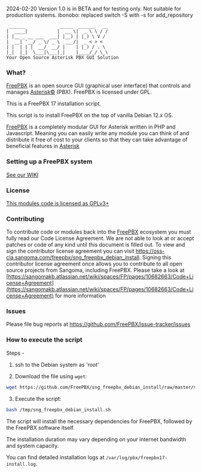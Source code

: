 2024-02-20 Version 1.0 is in BETA and for testing only. Not suitable for production systems.
ibonobo: replaced switch -S with -s for add_repository

```
 ______             _____  ______   __
|  ____|           |  __ \|  _ \ \ / /
| |__ _ __ ___  ___| |__) | |_) \ V /
|  __| '__/ _ \/ _ \  ___/|  _ < > <
| |  | | |  __/  __/ |    | |_) / . \
|_|  |_|  \___|\___|_|    |____/_/ \_\
Your Open Source Asterisk PBX GUI Solution
```

### What?

[FreePBX](http://www.freepbx.org/ "FreePBX Home Page") is an open source GUI (graphical user interface) that controls and manages [Asterisk©](http://www.asterisk.org/ "Asterisk Home Page") (PBX). FreePBX is licensed under GPL.

This is a FreePBX 17 installation script.

This script is to install FreePBX  on the top of vanilla Debian 12.x OS.

[FreePBX](http://www.freepbx.org/ "FreePBX Home Page") is a completely modular GUI for Asterisk written in PHP and Javascript. Meaning you can easily write any module you can think of and distribute it free of cost to your clients so that they can take advantage of beneficial features in [Asterisk](http://www.asterisk.org/ "Asterisk Home Page")

### Setting up a FreePBX system

[See our WIKI](https://sangomakb.atlassian.net/wiki/spaces/FP/pages/9732130/Install+FreePBX)

### License

[This modules code is licensed as GPLv3+](https://www.gnu.org/licenses/gpl-3.0.txt)

### Contributing

To contribute code or modules back into the [FreePBX](http://www.freepbx.org/ "FreePBX Home Page") ecosystem you must fully read our Code License Agreement. We are not able to look at or accept patches or code of any kind until this document is filled out. To view and sign the contributor license agreement you can visit <https://oss-cla.sangoma.com/freepbx/sng_freepbx_debian_install>. Signing this contributor license agreement once allows you to contribute to all open source projects from Sangoma, including FreePBX. Please take a look at [https://sangomakb.atlassian.net/wiki/spaces/FP/pages/10682663/Code+License+Agreement](https://sangomakb.atlassian.net/wiki/spaces/FP/pages/10682663/Code+License+Agreement) for more information

### Issues

Please file bug reports at <https://github.com/FreePBX/issue-tracker/issues>

### How to execute the script

Steps -

1) ssh to the Debian system as 'root'

2) Download the file using `wget`:

```bash
wget https://github.com/FreePBX/sng_freepbx_debian_install/raw/master/sng_freepbx_debian_install.sh -O /tmp/sng_freepbx_debian_install.sh
```

3) Execute the script:

```bash
bash /tmp/sng_freepbx_debian_install.sh
```

The script will install the necessary dependencies for FreePBX, followed by the FreePBX software itself.

The installation duration may vary depending on your internet bandwidth and system capacity.

You can find detailed installation logs at `/var/log/pbx/freepbx17-install.log`.

